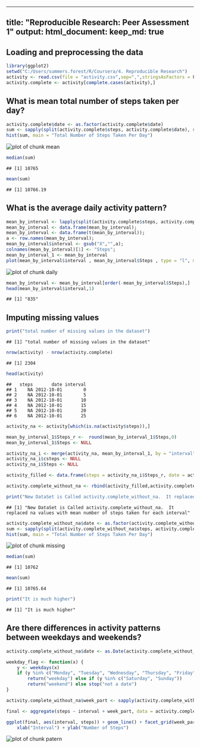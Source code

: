 
---
title: "Reproducible Research: Peer Assessment 1"
output: 
  html_document:
    keep_md: true
---


## Loading and preprocessing the data





```r
library(ggplot2)
setwd("C:/Users/summers.forest/R/Coursera/4. Reproducible Research")
activity <- read.csv(file = "activity.csv",sep=",",stringsAsFactors = FALSE)
activity.complete <- activity[complete.cases(activity),]
```

## What is mean total number of steps taken per day?


```r
activity.complete$date <- as.factor(activity.complete$date)
sum <- sapply(split(activity.complete$steps, activity.complete$date), sum)
hist(sum, main = "Total Number of Steps Taken Per Day")
```

![plot of chunk mean](figures/mean-1.png)

```r
median(sum)
```

```
## [1] 10765
```

```r
mean(sum)
```

```
## [1] 10766.19
```

## What is the average daily activity pattern?


```r
mean_by_interval <- lapply(split(activity.complete$steps, activity.complete$interval), mean);
mean_by_interval <- data.frame(mean_by_interval);
mean_by_interval <- data.frame(t(mean_by_interval));
a <- row.names(mean_by_interval);
mean_by_interval$interval <- gsub("X","",a);
colnames(mean_by_interval)[1] <- "Steps";
mean_by_interval_1 <- mean_by_interval
plot(mean_by_interval$interval , mean_by_interval$Steps , type = "l", main = "Average Daily Activity Pattern", xlab = "Interval", ylab = "Number of Steps")
```

![plot of chunk daily](figures/daily-1.png)

```r
mean_by_interval <- mean_by_interval[order(-mean_by_interval$Steps),]
head(mean_by_interval$interval,1)
```

```
## [1] "835"
```

## Imputing missing values


```r
print("total number of missing values in the dataset")
```

```
## [1] "total number of missing values in the dataset"
```

```r
nrow(activity) - nrow(activity.complete)
```

```
## [1] 2304
```

```r
head(activity)
```

```
##   steps       date interval
## 1    NA 2012-10-01        0
## 2    NA 2012-10-01        5
## 3    NA 2012-10-01       10
## 4    NA 2012-10-01       15
## 5    NA 2012-10-01       20
## 6    NA 2012-10-01       25
```

```r
activity_na <- activity[which(is.na(activity$steps)),]

mean_by_interval_1$Steps_r <-  round(mean_by_interval_1$Steps,0)
mean_by_interval_1$Steps <- NULL

activity_na_i <- merge(activity_na, mean_by_interval_1, by = "interval")
activity_na_i$csteps <- NULL
activity_na_i$Steps <- NULL

activity_filled <- data.frame(steps = activity_na_i$Steps_r, date = activity_na_i$date, interval = activity_na_i$interval)

activity.complete_without_na <- rbind(activity_filled,activity.complete)

print("New DataSet is Called activity.complete_without_na.  It replaced na values with mean number of steps taken for each interval")
```

```
## [1] "New DataSet is Called activity.complete_without_na.  It replaced na values with mean number of steps taken for each interval"
```

```r
activity.complete_without_na$date <- as.factor(activity.complete_without_na$date)
sum <- sapply(split(activity.complete_without_na$steps, activity.complete_without_na$date), sum)
hist(sum, main = "Total Number of Steps Taken Per Day")
```

![plot of chunk missing](figures/missing-1.png)

```r
median(sum)
```

```
## [1] 10762
```

```r
mean(sum)
```

```
## [1] 10765.64
```

```r
print("It is much higher")
```

```
## [1] "It is much higher"
```

## Are there differences in activity patterns between weekdays and weekends?



```r
activity.complete_without_na$date <- as.Date(activity.complete_without_na$date)

weekday_flag <- function(x) {
    y <- weekdays(x)
    if (y %in% c("Monday", "Tuesday", "Wednesday", "Thursday", "Friday")) 
        return("weekday") else if (y %in% c("Saturday", "Sunday")) 
        return("weekend") else stop("not a date")
}

activity.complete_without_na$week_part <- sapply(activity.complete_without_na$date, FUN = weekday_flag)

final <- aggregate(steps ~ interval + week_part, data = activity.complete_without_na, mean)

ggplot(final, aes(interval, steps)) + geom_line() + facet_grid(week_part ~ .) + 
    xlab("Interval") + ylab("Number of Steps")
```

![plot of chunk patern](figures/patern-1.png)


